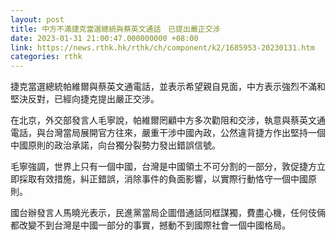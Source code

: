 ```yaml
---
layout: post
title: 中方不滿捷克當選總統與蔡英文通話　已提出嚴正交涉
date: 2023-01-31 21:00:47.000000000 +08:00
link: https://news.rthk.hk/rthk/ch/component/k2/1685953-20230131.htm
categories: rthk
---
```


捷克當選總統帕維爾與蔡英文通電話，並表示希望親自見面，中方表示強烈不滿和堅決反對，已經向捷克提出嚴正交涉。

在北京，外交部發言人毛寧說，帕維爾罔顧中方多次勸阻和交涉，執意與蔡英文通電話，與台灣當局展開官方往來，嚴重干涉中國內政，公然違背捷方作出堅持一個中國原則的政治承諾，向台獨分裂勢力發出錯誤信號。

毛寧強調，世界上只有一個中國，台灣是中國領土不可分割的一部分，敦促捷方立即採取有效措施，糾正錯誤，消除事件的負面影響，以實際行動恪守一個中國原則。

國台辦發言人馬曉光表示，民進黨當局企圖借通話同框謀獨，費盡心機，任何伎倆都改變不到台灣是中國一部分的事實，撼動不到國際社會一個中國格局。
